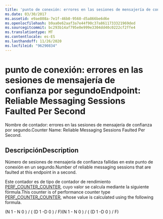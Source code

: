 ```yaml
---
title: 'punto de conexión: errores en las sesiones de mensajería de confianza por segundo'
ms.date: 03/30/2017
ms.assetid: e9ae808a-7e1f-46b0-9560-d5a866be6d6e
ms.openlocfilehash: b9aa0e62aaf3a7e44f90c37a8611733321969ded
ms.sourcegitcommit: bc293b14af795e0e999e3304dd40c0222cf2ffe4
ms.translationtype: MT
ms.contentlocale: es-ES
ms.lasthandoff: 11/26/2020
ms.locfileid: "96290834"
---
```

# <a name="endpoint-reliable-messaging-sessions-faulted-per-second"></a><span data-ttu-id="45d61-102">punto de conexión: errores en las sesiones de mensajería de confianza por segundo</span><span class="sxs-lookup"><span data-stu-id="45d61-102">Endpoint: Reliable Messaging Sessions Faulted Per Second</span></span>

<span data-ttu-id="45d61-103">Nombre de contador: errores en las sesiones de mensajería de confianza por segundo.</span><span class="sxs-lookup"><span data-stu-id="45d61-103">Counter Name: Reliable Messaging Sessions Faulted Per Second.</span></span>  
  
## <a name="description"></a><span data-ttu-id="45d61-104">Descripción</span><span class="sxs-lookup"><span data-stu-id="45d61-104">Description</span></span>  

 <span data-ttu-id="45d61-105">Número de sesiones de mensajería de confianza fallidas en este punto de conexión en un segundo.</span><span class="sxs-lookup"><span data-stu-id="45d61-105">Number of reliable messaging sessions that are faulted at this endpoint in a second.</span></span>  
  
 <span data-ttu-id="45d61-106">Este contador es de tipo de contador de rendimiento [PERF_COUNTER_COUNTER](/previous-versions/windows/it-pro/windows-server-2003/cc740048(v=ws.10)), cuyo valor se calcula mediante la siguiente fórmula.</span><span class="sxs-lookup"><span data-stu-id="45d61-106">This counter is of performance counter type [PERF_COUNTER_COUNTER](/previous-versions/windows/it-pro/windows-server-2003/cc740048(v=ws.10)), whose value is calculated using the following formula.</span></span>  
  
 <span data-ttu-id="45d61-107">(N 1 - N 0 ) / ( (D 1 -D 0 ) / F)</span><span class="sxs-lookup"><span data-stu-id="45d61-107">(N 1 - N 0 ) / ( (D 1 -D 0 ) / F)</span></span>
